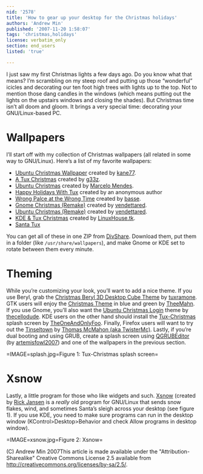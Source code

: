 ```yaml
---
nid: '2578'
title: 'How to gear up your desktop for the Christmas holidays'
authors: 'Andrew Min'
published: '2007-11-20 1:58:07'
tags: 'christmas,holidays'
license: verbatim_only
section: end_users
listed: 'true'

---
```

I just saw my first Christmas lights a few days ago. Do you know what that means? I’m scrambling on my steep roof and putting up those “wonderful” icicles and decorating our ten foot high trees with lights up to the top. Not to mention those dang candles in the windows (which means putting out the lights on the upstairs windows and closing the shades). But Christmas time isn’t all doom and gloom. It brings a very special time: decorating your GNU/Linux-based PC.


# Wallpapers

I’ll start off with my collection of Christmas wallpapers (all related in some way to GNU/Linux). Here’s a list of my favorite wallpapers:


* [Ubuntu Christmas Wallpaper](http://gnome-look.org/content/show.php/Ubuntu+Christmas+wallpaper?content=50051) created by [kane77](http://kane.sk/).
* [A Tux Christmas](http://www.gnome-look.org/content/show.php/A+Tux+Christmas?content=49467) created by [g33z](http://wallpapers-n-etc.com/).
* [Ubuntu Christmas](http://marcelomendes.eti.br/blog/?p=7) created by [Marcelo Mendes](http://marcelomendes.eti.br/).
* [Happy Holidays With Tux](http://hospitality.tamu.edu/graphics/Happy-Holidays-Tux-thumb_306x245.jpg) created by an anonymous author
* [Wrong Palce at the Wrong Time](http://www.kde-look.org/content/show.php/wrong+place+at+the+wrong+time?content=4503) created by [basse](http://www.lib.hel.fi/~basse).
* [Gnome Christmas (Remake)](http://www.gnome-look.org/content/show.php/GNOME+Christmas+%28Remake%29?content=32739) created by [vendettared](http://www.gnome-look.org/usermanager/search.php?username=vendettared).
* [Ubuntu Christmas (Remake)](http://www.gnome-look.org/content/show.php/Ubuntu+Christmas+%28Remake%29?content=32738) created by [vendettared](http://www.gnome-look.org/usermanager/search.php?username=vendettared).
* [KDE & Tux Christmas](http://img207.imageshack.us/img207/7417/kdexmastux1024dj8.jpg) created by [LinuxHouse.tk](http://linuxhouse.altervista.org/).
* [Santa Tux](http://kde-look.org/content/show.php/Santa-Tux?content=32895)

You can get all of these in one ZIP from [DivShare](http://www.divshare.com/download/2689779-422). Download them, put them in a folder (like `/usr/share/wallpapers`), and make Gnome or KDE set to rotate between them every minute.


# Theming

While you’re customizing your look, you’ll want to add a nice theme. If you use Beryl, grab the [Christmas Beryl 3D Desktop Cube Theme](http://www.gnome-look.org/content/show.php/Christmas+Beryl+3D+Desktop+Cube+Theme?content=49918) by [tuxramone](http://goberylgo.blogspot.com/). GTK users will enjoy the [Christmas Theme](http://www.gnome-look.org/content/show.php/Christmas+Theme+%28blue+%26+green%29?content=49614) in blue and green by [TheeMahn](http://www.gnome-look.org/usermanager/search.php?username=TheeMahn). If you use Gnome, you’ll also want the [Ubuntu Christmas Login](http://www.gnome-look.org/content/show.php/Ubuntu+Christmas+Login?content=49530) theme by [thecellodude](http://www.gnome-look.org/usermanager/search.php?username=thecellodude). KDE users on the other hand should install the [Tux-Christmas](http://kde-look.org/content/show.php/Tux-Christmas?content=19098) splash screen by [TheOneAndOnlyFoo](http://www.neues-weltbild.de.ms/). Finally, Firefox users will want to try out the [Tinseltown](https://addons.mozilla.org/en-US/firefox/addon/3918) by [Thomas McMahon (aka TwisterMc)](http://www.twistermc.com/). Lastly, if you’re dual booting and using GRUB, create a splash screen using [QGRUBEditor](http://www.qt-apps.org/content/show.php/QGRUBEditor?content=60391) (by [artemisfowl2007](http://www.qt-apps.org/usermanager/search.php?username=artemisfowl2007)) and one of the wallpapers in the previous section.


=IMAGE=splash.jpg=Figure 1: Tux-Christmas splash screen=


# Xsnow

Lastly, a little program for those who like widgets and such. [Xsnow](http://www.euronet.nl/~rja/Xsnow/) (created by [Rick Jansen](http://www.euronet.nl/~rja/) is a _really_ old program for GNU/Linux that sends snow flakes, wind, and sometimes Santa’s sleigh across your desktop (see figure 1). If you use KDE, you need to make sure programs can run in the desktop window (KControl>Desktop>Behavior and check Allow programs in desktop window).


=IMAGE=xsnow.jpg=Figure 2: Xsnow=

(C) Andrew Min 2007This article is made available under the "Attribution-Sharealike" Creative Commons License 2.5 available from http://creativecommons.org/licenses/by-sa/2.5/.

